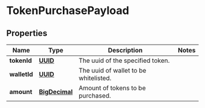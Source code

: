 
# TokenPurchasePayload

## Properties
Name | Type | Description | Notes
------------ | ------------- | ------------- | -------------
**tokenId** | [**UUID**](UUID.md) | The uuid of the specified token. | 
**walletId** | [**UUID**](UUID.md) | The uuid of wallet to be whitelisted. | 
**amount** | [**BigDecimal**](BigDecimal.md) | Amount of tokens to be purchased. | 



